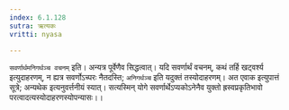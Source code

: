 ```yaml
---
index: 6.1.128
sutra: ऋत्यकः
vritti: nyasa

---
```

`सवर्णार्थमनिगर्थञ्च वचनम्` इति। अन्यत्र पूर्वेणैव सिद्धत्वात्। यदि सवर्णार्थं वचनम्, कथं तर्हि खट्वर्श्य इत्युदाहरणम्, न ह्यत्र सवर्णोऽच्परः नैतदस्ति; `अनिगर्थञ्च` इति यदुक्तं तस्योदाहरणम्। अत एवाक इत्युपात्तं सूत्रे; अन्यथेक इत्यनुवर्त्तनीयं स्यात्। सत्यस्मिन् योगे सवर्णार्थेऽप्यकोऽनेनैव युक्तो ह्रस्वप्रकृतिभावो परत्वादत्यस्योदाहरणस्योपन्यासः।।